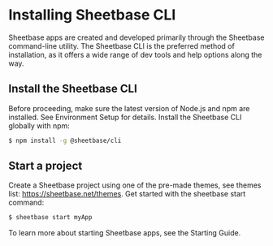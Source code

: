 # Installing Sheetbase CLI

Sheetbase apps are created and developed primarily through the Sheetbase command-line utility. The Sheetbase CLI is the preferred method of installation, as it offers a wide range of dev tools and help options along the way.

## Install the Sheetbase CLI

Before proceeding, make sure the latest version of Node.js and npm are installed. See Environment Setup for details. Install the Sheetbase CLI globally with npm:

```sh
$ npm install -g @sheetbase/cli
```

## Start a project

Create a Sheetbase project using one of the pre-made themes, see themes list: <https://sheetbase.net/themes>. Get started with the sheetbase start command:

```sh
$ sheetbase start myApp
```

To learn more about starting Sheetbase apps, see the Starting Guide.